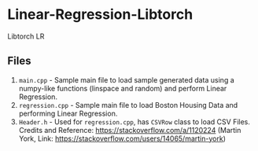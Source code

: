 # Linear-Regression-Libtorch
Libtorch LR

## Files

1. `main.cpp` - Sample main file to load sample generated data using a numpy-like functions (linspace and random) and perform Linear Regression. 
2. `regression.cpp` - Sample main file to load Boston Housing Data and performing Linear Regression.
3. `Header.h` - Used for `regression.cpp`, has `CSVRow` class to load CSV Files. Credits and Reference: https://stackoverflow.com/a/1120224 (Martin York, Link: https://stackoverflow.com/users/14065/martin-york)

